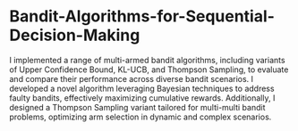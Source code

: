 # Bandit-Algorithms-for-Sequential-Decision-Making

I implemented a range of multi-armed bandit algorithms, including variants of Upper Confidence Bound, KL-UCB, and Thompson Sampling, to evaluate and compare their performance across diverse bandit scenarios. I developed a novel algorithm leveraging Bayesian techniques to address faulty bandits, effectively maximizing cumulative rewards. Additionally, I designed a Thompson Sampling variant tailored for multi-multi bandit problems, optimizing arm selection in dynamic and complex scenarios.

